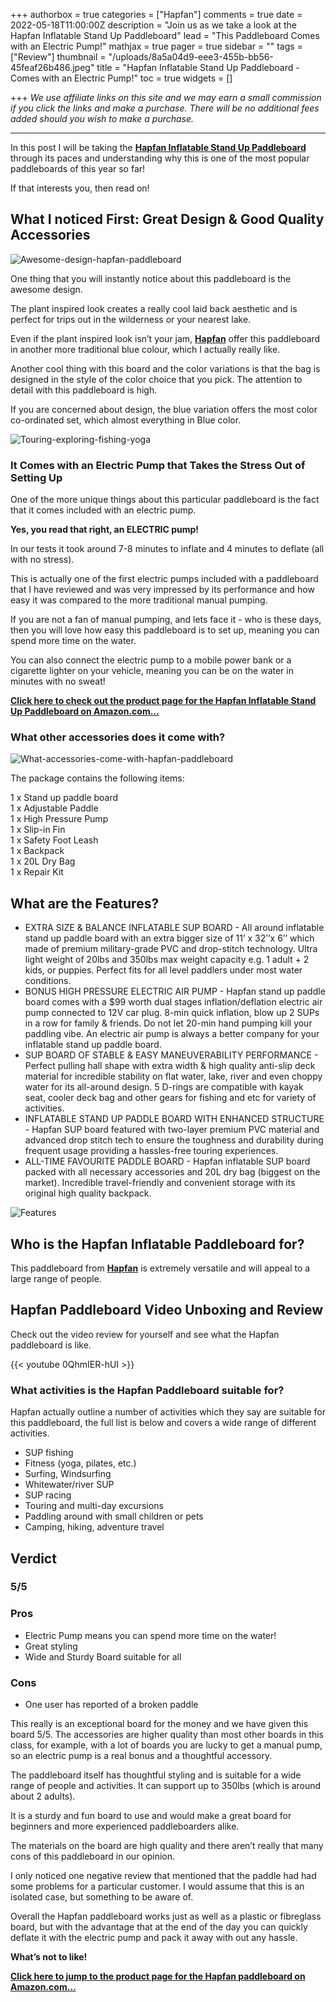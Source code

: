 +++
authorbox = true
categories = ["Hapfan"]
comments = true
date = 2022-05-18T11:00:00Z
description = "Join us as we take a look at the Hapfan Inflatable Stand Up Paddleboard"
lead = "This Paddleboard Comes with an Electric Pump!"
mathjax = true
pager = true
sidebar = ""
tags = ["Review"]
thumbnail = "/uploads/8a5a04d9-eee3-455b-bb56-45feaf26b486.jpeg"
title = "Hapfan Inflatable Stand Up Paddleboard - Comes with an Electric Pump!"
toc = true
widgets = []

+++
_We use affiliate links on this site and we may earn a small commission if you click the links and make a purchase. There will be no additional fees added should you wish to make a purchase._

***

In this post I will be taking the [**Hapfan Inflatable Stand Up Paddleboard**](https://www.amazon.com/Hapfan-Inflatable-Stand-Paddle-Board/dp/B09GTZ6L4Q?ie=UTF8&th=1&linkCode=ll1&tag=paddleboardmaster-20&linkId=6145e4809fb7c67799d016293f115169&language=en_US&ref_=as_li_ss_tl) through its paces and understanding why this is one of the most popular paddleboards of this year so far!

If that interests you, then read on!

## What I noticed First: Great Design & Good Quality Accessories

![Awesome-design-hapfan-paddleboard](/uploads/5aa7ef0c-1f33-4186-869a-a6bde9be3e0f.jpeg "Awesome-design-hapfan-paddleboard")

One thing that you will instantly notice about this paddleboard is the awesome design.

The plant inspired look creates a really cool laid back aesthetic and is perfect for trips out in the wilderness or your nearest lake.

Even if the plant inspired look isn’t your jam, [**Hapfan**](/categories/hapfan/) offer this paddleboard in another more traditional blue colour, which I actually really like.

Another cool thing with this board and the color variations is that the bag is designed in the style of the color choice that you pick.  The attention to detail with this paddleboard is high.

If you are concerned about design, the blue variation offers the most color co-ordinated set, which almost everything in Blue color.

![Touring-exploring-fishing-yoga](/uploads/6795757d-8340-4fd6-b261-9d9aa933fac9.jpeg "Touring-exploring-fishing-yoga")

### It Comes with an Electric Pump that Takes the Stress Out of Setting Up

One of the more unique things about this particular paddleboard is the fact that it comes included with an electric pump.

**Yes, you read that right, an ELECTRIC pump!**

In our tests it took around 7-8 minutes to inflate and 4 minutes to deflate (all with no stress).

This is actually one of the first electric pumps included with a paddleboard that I have reviewed and was very impressed by its performance and how easy it was compared to the more traditional manual pumping.

If you are not a fan of manual pumping, and lets face it - who is these days, then you will love how easy this paddleboard is to set up, meaning you can spend more time on the water.

You can also connect the electric pump to a mobile power bank or a cigarette lighter on your vehicle, meaning you can be on the water in minutes with no sweat!

[**Click here to check out the product page for the Hapfan Inflatable Stand Up Paddleboard on Amazon.com…**](https://www.amazon.com/Hapfan-Inflatable-Stand-Paddle-Board/dp/B09GTZ6L4Q?ie=UTF8&th=1&linkCode=ll1&tag=paddleboardmaster-20&linkId=6145e4809fb7c67799d016293f115169&language=en_US&ref_=as_li_ss_tl)

### What other accessories does it come with?

![What-accessories-come-with-hapfan-paddleboard](/uploads/ed769685-edfe-4a17-84d3-dffcbb0df8da.jpeg "What-accessories-come-with-hapfan-paddleboard")

The package contains the following items:

1 x Stand up paddle board  
1 x Adjustable Paddle  
1 x High Pressure Pump  
1 x Slip-in Fin  
1 x Safety Foot Leash  
1 x Backpack  
1 x 20L Dry Bag  
1 x Repair Kit

## What are the Features?

* EXTRA SIZE & BALANCE INFLATABLE SUP BOARD - All around inflatable stand up paddle board with an extra bigger size of 11’ x 32’’x 6’’ which made of premium military-grade PVC and drop-stitch technology. Ultra light weight of 20lbs and 350lbs max weight capacity e.g. 1 adult + 2 kids, or puppies. Perfect fits for all level paddlers under most water conditions.
* BONUS HIGH PRESSURE ELECTRIC AIR PUMP - Hapfan stand up paddle board comes with a $99 worth dual stages inflation/deflation electric air pump connected to 12V car plug. 8-min quick inflation, blow up 2 SUPs in a row for family & friends. Do not let 20-min hand pumping kill your paddling vibe. An electric air pump is always a better company for your inflatable stand up paddle board.
* SUP BOARD OF STABLE & EASY MANEUVERABILITY PERFORMANCE - Perfect pulling hall shape with extra width & high quality anti-slip deck material for incredible stability on flat water, lake, river and even choppy water for its all-around design. 5 D-rings are compatible with kayak seat, cooler deck bag and other gears for fishing and etc for variety of activities.
* INFLATABLE STAND UP PADDLE BOARD WITH ENHANCED STRUCTURE - Hapfan SUP board featured with two-layer premium PVC material and advanced drop stitch tech to ensure the toughness and durability during frequent usage providing a hassles-free touring experiences.
* ALL-TIME FAVOURITE PADDLE BOARD - Hapfan inflatable SUP board packed with all necessary accessories and 20L dry bag (biggest on the market). Incredible travel-friendly and convenient storage with its original high quality backpack.

![Features](/uploads/9231cf37-5c8b-4c9d-9194-6179d14ed1e5.jpeg "Features")

## Who is the Hapfan Inflatable Paddleboard for?

This paddleboard from [**Hapfan**](/categories/hapfan/) is extremely versatile and will appeal to a large range of people.

## Hapfan Paddleboard Video Unboxing and Review

Check out the video review for yourself and see what the Hapfan paddleboard is like.

{{< youtube 0QhmIER-hUI >}}

### What activities is the Hapfan Paddleboard suitable for?

Hapfan actually outline a number of activities which they say are suitable for this paddleboard, the full list is below and covers a wide range of different activities.

* SUP fishing
* Fitness (yoga, pilates, etc.)
* Surfing, Windsurfing
* Whitewater/river SUP
* SUP racing
* Touring and multi-day excursions
* Paddling around with small children or pets
* Camping, hiking, adventure travel

## Verdict

### 5/5

### Pros

* Electric Pump means you can spend more time on the water!
* Great styling
* Wide and Sturdy Board suitable for all

### Cons

* One user has reported of a broken paddle

This really is an exceptional board for the money and we have given this board 5/5.  The accessories are higher quality than most other boards in this class, for example, with a lot of boards you are lucky to get a manual pump, so an electric pump is a real bonus and a thoughtful accessory.

The paddleboard itself has thoughtful styling and is suitable for a wide range of people and activities. It can support up to 350lbs (which is around about 2 adults).

It is a sturdy and fun board to use and would make a great board for beginners and more experienced paddleboarders alike.

The materials on the board are high quality and there aren’t really that many cons of this paddleboard in our opinion.

I only noticed one negative  review that mentioned that the paddle had had some problems for a particular customer.  I would assume that this is an isolated case, but something to be aware of.

Overall the Hapfan paddleboard works just as well as a plastic or fibreglass board, but with the advantage that at the end of the day you can quickly deflate it with the electric pump and pack it away with out any hassle.

**What’s not to like!**

[**Click here to jump to the product page for the Hapfan paddleboard on Amazon.com…**](https://www.amazon.com/Hapfan-Inflatable-Stand-Paddle-Board/dp/B09GTZ6L4Q?ie=UTF8&th=1&linkCode=ll1&tag=paddleboardmaster-20&linkId=6145e4809fb7c67799d016293f115169&language=en_US&ref_=as_li_ss_tl)